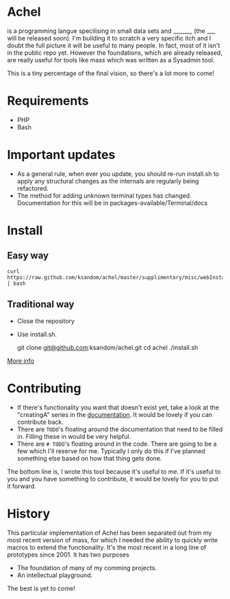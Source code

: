 # Achel
is a programming langue specilising in small data sets and _______ (the ___ will be released soon). I'm building it to scratch a very specific itch and I doubt the full picture it will be useful to many people. In fact, most of it isn't in the public repo yet. However the foundations, which are already released, are really useful for tools like mass which was written as a Sysadmin tool.

This is a tiny percentage of the final vision, so there's a lot more to come!

# Requirements

* PHP
* Bash

# Important updates

* As a general rule, when ever you update, you should re-run install.sh to apply any structural changes as the internals are regularly being refactored.
* The method for adding unknown terminal types has changed. Documentation for this will be in packages-available/Terminal/docs

# Install

## Easy way

    curl https://raw.github.com/ksandom/achel/master/supplimentary/misc/webInstall | bash

## Traditional way

* Close the repository
* Use install.sh.

    git clone git@github.com:ksandom/achel.git
    cd achel
    ./install.sh

[More info](mass/tree/master/docs/install.md)


# Contributing

* If there's functionality you want that doesn't exist yet, take a look at the "creatingA" series in the [documentation](tree/master/docs). It would be lovely if you can contribute back.
* There are `TODO`'s floating around the documentation that need to be filled in. Filling these in would be very helpful.
* There are `# TODO`'s floating around in the code. There are going to be a few which I'll reserve for me. Typically I only do this if I've planned something else based on how that thing gets done.

The bottom line is, I wrote this tool because it's useful to me. If it's useful to you and you have something to contribute, it would be lovely for you to put it forward.

# History
This particular implementation of Achel has been separated out from my most recent version of mass, for which I needed the ability to quickly write macros to extend the functionality. It's the most recent in a long line of prototypes since 2001. It has two purposes

* The foundation of many of my comming projects.
* An intellectual playground.

The best is yet to come!
